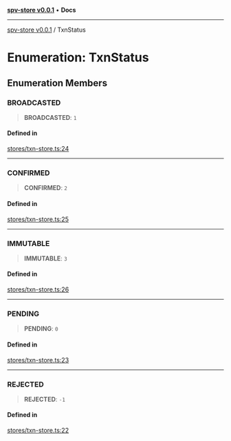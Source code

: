 [**spv-store v0.0.1**](../README.md) • **Docs**

***

[spv-store v0.0.1](../globals.md) / TxnStatus

# Enumeration: TxnStatus

## Enumeration Members

### BROADCASTED

> **BROADCASTED**: `1`

#### Defined in

[stores/txn-store.ts:24](https://github.com/shruggr/ts-casemod-spv/blob/02da5207bded388f76e8bebbed39ca525a18e420/src/stores/txn-store.ts#L24)

***

### CONFIRMED

> **CONFIRMED**: `2`

#### Defined in

[stores/txn-store.ts:25](https://github.com/shruggr/ts-casemod-spv/blob/02da5207bded388f76e8bebbed39ca525a18e420/src/stores/txn-store.ts#L25)

***

### IMMUTABLE

> **IMMUTABLE**: `3`

#### Defined in

[stores/txn-store.ts:26](https://github.com/shruggr/ts-casemod-spv/blob/02da5207bded388f76e8bebbed39ca525a18e420/src/stores/txn-store.ts#L26)

***

### PENDING

> **PENDING**: `0`

#### Defined in

[stores/txn-store.ts:23](https://github.com/shruggr/ts-casemod-spv/blob/02da5207bded388f76e8bebbed39ca525a18e420/src/stores/txn-store.ts#L23)

***

### REJECTED

> **REJECTED**: `-1`

#### Defined in

[stores/txn-store.ts:22](https://github.com/shruggr/ts-casemod-spv/blob/02da5207bded388f76e8bebbed39ca525a18e420/src/stores/txn-store.ts#L22)
